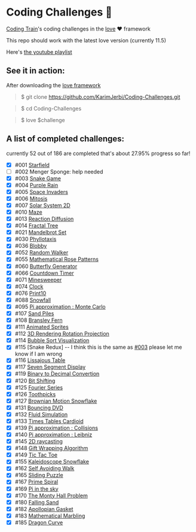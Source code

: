 
# Coding Challenges 🚞
[Coding Train](https://github.com/CodingTrain)'s coding challenges in the [love](https://love2d.org) ❤️ framework

This repo should work with the latest love version (currently 11.5)

Here's [the youtube playlist](https://www.youtube.com/playlist?list=PLRqwX-V7Uu6ZiZxtDDRCi6uhfTH4FilpH)
## See it in action:
After downloading the [love framework](https://love2d.org)

>$ git clone https://github.com/KarimJerbi/Coding-Challenges.git

>$ cd Coding-Challenges

>$ love $challenge

## A list of completed challenges:
 currently 52 out of 186 are completed that's about 27.95% progress so far!
- [x] #001 [Starfield](https://github.com/KarimJerbi/Coding-Challenges/blob/master/001-starfield)
- [ ] #002 Menger Sponge: help needed
- [x] #003 [Snake Game](https://github.com/KarimJerbi/Coding-Challenges/tree/master/003-snake-game)
- [x] #004 [Purple Rain](https://github.com/KarimJerbi/Coding-Challenges/blob/master/004-purple_rain)
- [x] #005 [Space Invaders](https://github.com/KarimJerbi/Coding-Challenges/blob/master/005-space_invaders)
- [x] #006 [Mitosis](https://github.com/KarimJerbi/Coding-Challenges/blob/master/006-mitosis)
- [x] #007 [Solar System 2D](https://github.com/KarimJerbi/Coding-Challenges/blob/master/007-solar_system)
- [x] #010 [Maze](https://github.com/KarimJerbi/Coding-Challenges/blob/master/010-maze)
- [x] #013 [Reaction Diffusion](https://github.com/KarimJerbi/Coding-Challenges/blob/master/013-reaction_diffusion)
- [x] #014 [Fractal Tree](https://github.com/KarimJerbi/Coding-Challenges/blob/master/014-fractal_tree)
- [x] #021 [Mandelbrot Set](https://github.com/KarimJerbi/Coding-Challenges/blob/master/021-mandelbrot_set)
- [x] #030 [Phyllotaxis](https://github.com/KarimJerbi/Coding-Challenges/blob/master/030-phyllotaxis)
- [x] #036 [Blobby](https://github.com/KarimJerbi/Coding-Challenges/blob/master/036-blobby)
- [x] #052 [Random Walker](https://github.com/KarimJerbi/Coding-Challenges/blob/master/052-random_walker)
- [x] #055 [Mathematical Rose Patterns](https://github.com/KarimJerbi/Coding-Challenges/blob/master/055-roses)
- [x] #060 [Butterfly Generator](https://github.com/KarimJerbi/Coding-Challenges/blob/master/060-butterfly_generator)
- [x] #066 [Countdown Timer](https://github.com/KarimJerbi/Coding-Challenges/blob/master/066-countdown_timer)
- [x] #071 [Minesweeper](https://github.com/KarimJerbi/Coding-Challenges/blob/master/071-minesweeper)
- [x] #074 [Clock](https://github.com/KarimJerbi/Coding-Challenges/blob/master/074-clock)
- [x] #076 [Print10](https://github.com/KarimJerbi/Coding-Challenges/blob/master/076-print10)
- [x] #088 [Snowfall](https://github.com/KarimJerbi/Coding-Challenges/blob/master/088-snowfall)
- [x] #095 [Pi approximation : Monte Carlo](https://github.com/KarimJerbi/Coding-Challenges/blob/master/095-pi_monteCarlo)
- [x] #107 [Sand Piles](https://github.com/KarimJerbi/Coding-Challenges/blob/master/107-sandpiles)
- [x] #108 [Bransley Fern](https://github.com/apolius/Coding-Challenges/blob/master/108-bransley_fern)
- [x] #111 [Animated Sprites](https://github.com/KarimJerbi/Coding-Challenges/blob/master/111-animated_sprites)
- [x] #112 [3D Rendering Rotation Projection](https://github.com/KarimJerbi/Coding-Challenges/blob/master/112-3d_rendering_rotation_projection)
- [x] #114 [Bubble Sort Visualization](https://github.com/KarimJerbi/Coding-Challenges/blob/master/114-bubble_sort_visualization)
- [x] #115 [Snake Redux] -- I think this is the same as [#003](https://github.com/KarimJerbi/Coding-Challenges/tree/master/003-snake_game) please let me know if I am wrong
- [x] #116 [Lissajous Table](https://github.com/KarimJerbi/Coding-Challenges/blob/master/116-lissajous)
- [x] #117 [Seven Segment Display](https://github.com/KarimJerbi/Coding-Challenges/blob/master/117-7_segment_display)
- [x] #119 [Binary to Decimal Convertion](https://github.com/KarimJerbi/Coding-Challenges/blob/master/119-binary_to_decimal)
- [x] #120 [Bit Shifting](https://github.com/KarimJerbi/Coding-Challenges/blob/master/120-bit_shifting)
- [x] #125 [Fourier Series](https://github.com/KarimJerbi/Coding-Challenges/blob/master/125-fourier_series)
- [x] #126 [Toothpicks](https://github.com/KarimJerbi/Coding-Challenges/blob/master/126-toothpicks)
- [x] #127 [Brownian Motion Snowflake](https://github.com/KarimJerbi/Coding-Challenges/blob/master/127-brownian_tree_snowflake)
- [x] #131 [Bouncing DVD](https://github.com/KarimJerbi/Coding-Challenges/blob/master/131-bouncing_DVD)
- [x] #132 [Fluid Simulation](https://github.com/KarimJerbi/Coding-Challenges/blob/master/132-fluid_simulation)
- [x] #133 [Times Tables Cardioid](https://github.com/KarimJerbi/Coding-Challenges/blob/master/133-times_tables_cardioid)
- [x] #139 [Pi approximation : Collisions](https://github.com/KarimJerbi/Coding-Challenges/blob/master/139-pi_collisions)
- [x] #140 [Pi approximation : Leibniz](https://github.com/KarimJerbi/Coding-Challenges/blob/master/140-pi_Leibniz)
- [x] #145 [2D raycasting](https://github.com/KarimJerbi/Coding-Challenges/blob/master/145-2d_raycasting)
- [x] #148 [Gift Wrapping Algorithm](https://github.com/KarimJerbi/Coding-Challenges/blob/master/148-gift_wrapping)
- [x] #149 [Tic Tac Toe](https://github.com/KarimJerbi/Coding-Challenges/blob/master/149-tic_tac_toe)
- [x] #155 [Kaleidoscope Snowflake](https://github.com/KarimJerbi/Coding-Challenges/blob/master/155-kaleidoscope_snowflake)
- [x] #162 [Self Avoiding Walk](https://github.com/KarimJerbi/Coding-Challenges/blob/master/162-self_avoiding_walk)
- [x] #165 [Sliding Puzzle](https://github.com/KarimJerbi/Coding-Challenges/blob/master/165-slide_puzzle)
- [x] #167 [Prime Spiral](https://github.com/KarimJerbi/Coding-Challenges/blob/master/167-prime_spiral)
- [x] #169 [Pi in the sky](https://github.com/KarimJerbi/Coding-Challenges/blob/master/169-pi_in_the_sky)
- [x] #170 [The Monty Hall Problem](https://github.com/KarimJerbi/Coding-Challenges/blob/master/170-monty_hall)
- [x] #180 [Falling Sand](https://github.com/KarimJerbi/Coding-Challenges/blob/master/180-falling_sand)
- [x] #182 [Apollopian Gasket](https://github.com/KarimJerbi/Coding-Challenges/blob/master/182-apollopian_gasket)
- [x] #183 [Mathematical Marbling](https://github.com/apolius/Coding-Challenges/blob/master/183-mathematical_marbling)
- [x] #185 [Dragon Curve](https://github.com/KarimJerbi/Coding-Challenges/blob/master/185-dragon_curve)